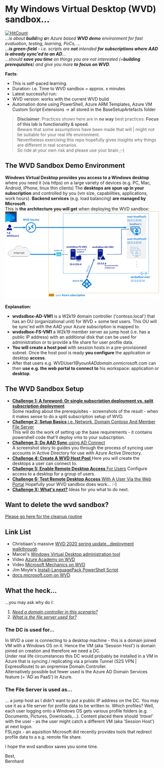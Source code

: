 # My Windows Virtual Desktop (WVD) sandbox...
[![HitCount](https://hits.dwyl.com/bfrankMS/wvdsandbox.svg)](http://hits.dwyl.com/bfrankMS/wvdsandbox)  
_...is about **build**ing **a**n Azure based **WVD demo** environment for fast evaluation, testing, learning, PoCs, ..._  
_...**is green-field** - i.e. scripts are **not** intended **for subscriptions where AAD is already sync'ed to an AD**..._  
_...should **save you time** on things you are not interested (=**building prerequisites**) and give you more **to focus on WVD**._  

**Facts**: 
* This is self-paced learning.
* Duration: i.e. Time to WVD sandbox = approx. x minutes
* Latest successful run: 
* WVD version: works with the current WVD build
* Automation done using PowerShell, Azure ARM Templates, Azure VM Custom Script Extensions  -> all stored in the BaseSetupArtefacts folder

> **Disclaimer**: Practices shown here are in **no way** best practices. **Focus of this lab is functionality & speed**.  
Beware that some assumptions have been made that will | might not be suitable for your real life environment.  
Nevertheless exercising this repo hopefully gives insights why things are different in real scenarios.  
So ride at your own risk and please use your brain ;-)  


## The WVD Sandbox Demo Environment
**Windows Virtual Desktop provides you access to a Windows desktop** where you need it (via https) on a large variety of devices (e.g. PC, Mac, Android, iPhone, linux thin clients)
The **desktops are spun up in your subscription** and controlled by you (vm size, capabilities, applications, work hours). **Backend services** (e.g. load balancing) **are managed by Microsoft**.  
This is **the architecture you will get** when deploying the WVD sandbox:  
![Simple WVD Sandbox](FinalArchitecture.png)  

  
**Explanation:**
* **wvdsdbox-AD-VM1** is a W2k19 domain controller ('contoso.local') that has an OU (organizational unit) for WVD + some test users. This OU will be sync'ed with the AAD your Azure subscription is mapped to.
* **wvdsdbox-FS-VM1** a W2k19 member server as jump host (i.e. has a public IP address) with an additional disk that can be used for administration or to provide a file share for user profile data.  
* **You will create a host pool** with session hosts in a pre-provisioned subnet. Once the host pool is ready **you configure** the application or desktop **access**.  
* After that users e.g. WVDUser1@_yourAADdomain_.onmicrosoft.com can then **use e.g. the web portal to connect to** his workspace: application or **desktop**. 

## The WVD Sandbox Setup  
- [**Challenge 1: A foreword: Or single subscription deployment vs. split subscription deployment**](/SetupChallenges/Challenge1/README.md)  
Some reading about the prerequisites - screenshots of the result - when it makes sense to do a split subscription setup of WVD.
- [**Challenge 2: Setup Basics** i.e. Network, Domain Contoso And Member File Server](/SetupChallenges/Challenge2/README.md)  
This will do the work of setting up the base requirements - it contains powershell code that'll deploy vms to your subscription.
- [**Challenge 3: Do AAD Sync** using AD Connect](/SetupChallenges/Challenge3/README.md)  
A screenshot story to guides you through the process of syncing user accounts in Active Directory for use with Azure Active Directory.
- [**Challenge 4: Create A WVD Host Pool** ](/SetupChallenges/Challenge4/README.md)
Here you will create the desktops a user can connect to.
- [**Challenge 5: Enable Remote Desktop Access** For Users](/SetupChallenges/Challenge5/README.md)
Configure access to a desktop for a group of users.
- [**Challenge 6: Test Remote Desktop Access** With A User Via the Web Portal](/SetupChallenges/Challenge6/README.md)
Hopefully your WVD sandbox does work... :-)
- [**Challenge X: What's next?**](/SetupChallenges/ChallengeX/README.md)
Ideas for you what to do next.

## Want to delete the wvd sandbox?  
[Please go here for the cleanup routine](/CleanupChallenge/README.md)

## Link List
- Christiaan's massive [WVD 2020 spring update...deployment walkthrough](https://christiaanbrinkhoff.com/2020/05/01/windows-virtual-desktop-technical-2020-spring-update-arm-based-model-deployment-walkthrough/)
- Marcel's [Windows Virtual Desktop administration tool](https://bit.ly/32TYOTp)
- Video [Azure Academy on WVD](https://www.youtube.com/channel/UC-MXgaFhsYU8PkqgKBdnusQ)
- Video [Microsoft Mechanics on WVD](https://aka.ms/wvdyt)
- Jim Moyle's [Install-LanguagePack PowerShell Script](https://github.com/JimMoyle/Install-LanguagePack)
- [docs.microsoft.com on WVD](https://docs.microsoft.com/en-us/azure/virtual-desktop/overview)

## What the heck... 
...you may ask why do I:
1. [_Need a domain controller in this scenario?_](#The%20DC%20is%20used%20for...)
2. [_What is the file server used for?_](#The%20File%20Server%20is%20used%20as...)


### The DC is used for...
In WVD a user is connecting to a desktop machine - this is a domain joined VM with a Windows OS on it. Hence the VM (aka 'Session Host') is domain joined on creation and therefore we need a DC.  
Under real life circumstances this DC would probably be installed in a VM in Azure that is syncing / replicating via a private Tunnel (S2S VPN | ExpressRoute) to an onpremise Domain Controller.  
Alternatively possible but fewer used is the Azure AD Domain Services feature (= 'AD as PaaS') in Azure.  

### The File Server is used as...
... a jump host as I didn't want to put a public IP address on the DC. You may use it as a file server for profile data to be written to. Which profiles? Well, each user logging onto a Windows OS gets various profile folders (e.g. Documents, Pictures, Downloads,...). Content placed there should _'travel'_ with the user - as the user might catch a different VM (aka 'Session Host') at next logon.  
FSLogix - an aquisition Microsoft did recently provides tools that redirect profile data to a e.g. remote file share. 

I hope the wvd sandbox saves you some time.  

Best,  
Bernhard
